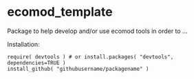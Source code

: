 # ecomod_template

Package to help develop and/or use ecomod tools in order to ...

Installation:

```
require( devtools ) # or install.packages( "devtools", dependencies=TRUE )
install_github( "githubusername/packagename" ) 
```

